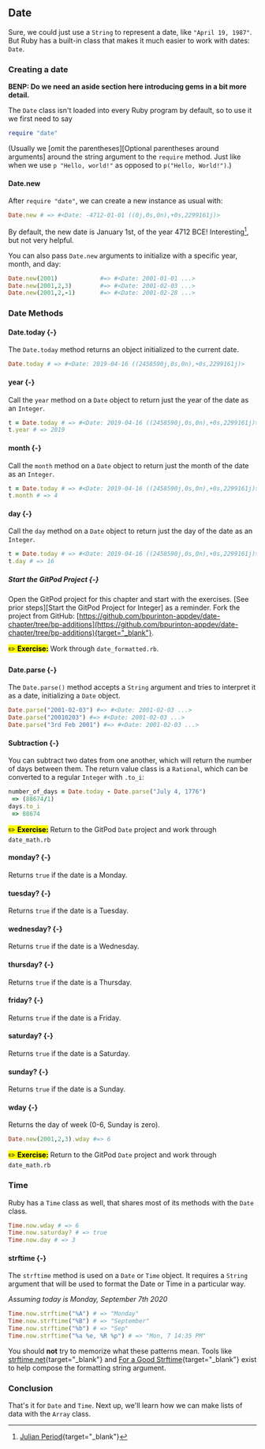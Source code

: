 ## Date

Sure, we could just use a `String` to represent a date, like `"April 19, 1987"`. But Ruby has a built-in class that makes it much easier to work with dates: `Date`.

### Creating a date

**BENP: Do we need an aside section here introducing gems in a bit more detail.**

The `Date` class isn't loaded into every Ruby program by default, so to use it we first need to say

```ruby
require "date"
```

(Usually we [omit the parentheses][Optional parentheses around arguments] around the string argument to the `require` method. Just like when we use `p "Hello, world!"` as opposed to `p("Hello, World!")`.)

#### Date.new

After `require "date"`, we can create a new instance as usual with:

```ruby
Date.new # => #<Date: -4712-01-01 ((0j,0s,0n),+0s,2299161j)>
```

By default, the new date is January 1st, of the year 4712 BCE! Interesting[^julian], but not very helpful.

[^julian]: [Julian Period](https://en.wikipedia.org/wiki/Julian_day){target="_blank"}

You can also pass `Date.new` arguments to initialize with a specific year, month, and day:

```ruby
Date.new(2001)            #=> #<Date: 2001-01-01 ...>
Date.new(2001,2,3)        #=> #<Date: 2001-02-03 ...>
Date.new(2001,2,-1)       #=> #<Date: 2001-02-28 ...>
```

### Date Methods

#### Date.today {-}

The `Date.today` method returns an object initialized to the current date.

```ruby
Date.today # => #<Date: 2019-04-16 ((2458590j,0s,0n),+0s,2299161j)>
```

#### year {-}

Call the `year` method on a `Date` object to return just the year of the date as an `Integer`.

```ruby
t = Date.today # => #<Date: 2019-04-16 ((2458590j,0s,0n),+0s,2299161j)>
t.year # => 2019
```
#### month {-}

Call the `month` method on a `Date` object to return just the month of the date as an `Integer`.

```ruby
t = Date.today # => #<Date: 2019-04-16 ((2458590j,0s,0n),+0s,2299161j)>
t.month # => 4
```

#### day {-}

Call the `day` method on a `Date` object to return just the day of the date as an `Integer`.

```ruby
t = Date.today # => #<Date: 2019-04-16 ((2458590j,0s,0n),+0s,2299161j)>
t.day # => 16
```

##### Start the GitPod Project {-}

Open the GitPod project for this chapter and start with the exercises. [See prior steps][Start the GitPod Project for Integer] as a reminder. Fork the project from GitHub: [https://github.com/bpurinton-appdev/date-chapter/tree/bp-additions](https://github.com/bpurinton-appdev/date-chapter/tree/bp-additions){target="_blank"}.

<mark>✏️ **Exercise:**</mark> Work through `date_formatted.rb`.

#### Date.parse {-}

The `Date.parse()` method accepts a `String` argument and tries to interpret it as a date, initializing a `Date` object.

```ruby
Date.parse("2001-02-03") #=> #<Date: 2001-02-03 ...>
Date.parse("20010203") #=> #<Date: 2001-02-03 ...>
Date.parse("3rd Feb 2001") #=> #<Date: 2001-02-03 ...>
```

#### Subtraction {-}

You can subtract two dates from one another, which will return the number of days between them. The return value class is a `Rational`, which can be converted to a regular `Integer` with `.to_i`:

```ruby
number_of_days = Date.today - Date.parse("July 4, 1776")
 => (88674/1)
days.to_i
 => 88674
```

<mark>✏️ **Exercise:**</mark> Return to the GitPod `Date` project and work through `date_math.rb`

#### monday? {-}

Returns `true` if the date is a Monday.

#### tuesday? {-}

Returns `true` if the date is a Tuesday.

#### wednesday? {-}

Returns `true` if the date is a Wednesday.

#### thursday? {-}

Returns `true` if the date is a Thursday.

#### friday? {-}

Returns `true` if the date is a Friday.

#### saturday? {-}

Returns `true` if the date is a Saturday.

#### sunday? {-}

Returns `true` if the date is a Sunday.

#### wday {-}

Returns the day of week (0-6, Sunday is zero).

```ruby
Date.new(2001,2,3).wday #=> 6
```

<mark>✏️ **Exercise:**</mark> Return to the GitPod `Date` project and work through `date_math.rb`

### Time

Ruby has a `Time` class as well, that shares most of its methods with the `Date` class.

```ruby
Time.now.wday # => 6
Time.now.saturday? # => true
Time.now.day # => 3
```

#### strftime {-}

The `strftime` method is used on a `Date` or `Time` object. It requires a `String` argument that will be used to format the Date or Time in a particular way.


_Assuming today is Monday, September 7th 2020_

```ruby
Time.now.strftime("%A") # => "Monday"
Time.now.strftime("%B") # => "September"
Time.now.strftime("%b") # => "Sep"
Time.now.strftime("%a %e, %R %p") # => "Mon, 7 14:35 PM"
```

You should **not** try to memorize what these patterns mean. Tools like [strftime.net](http://www.strftime.net){target="_blank"} and [For a Good Strftime](https://www.foragoodstrftime.com/){target="_blank"} exist to help compose the formatting string argument.

###  Conclusion

That's it for `Date` and `Time`. Next up, we'll learn how we can make lists of data with the `Array` class.